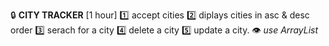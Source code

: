 :lock: **CITY TRACKER** [1 hour]
:one: accept cities
:two: diplays cities in asc & desc order
:three: serach for a city
:four: delete a city
:five: update a city.
:eye: _use ArrayList_
